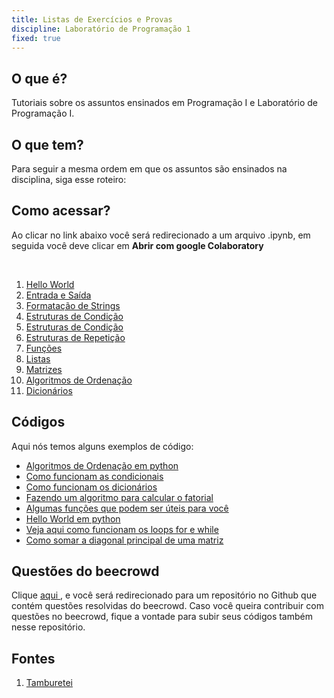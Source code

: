 ```yaml
---
title: Listas de Exercícios e Provas
discipline: Laboratório de Programação 1
fixed: true
---
```

## O que é?

Tutoriais sobre os assuntos ensinados em Programação I e Laboratório de Programação I.

## O que tem?
Para seguir a mesma ordem em que os assuntos são ensinados na disciplina, siga esse roteiro:

## Como acessar?
Ao clicar no link abaixo você será redirecionado a um arquivo .ipynb, em seguida você deve clicar em **Abrir com google Colaboratory**

<br>

1. <a href="https://drive.google.com/file/d/1uVQtYpJNBrdkJBKrEeOmHDBbO4uw7zZY/view?usp=sharing" target="_blank" rel="noopener noreferrer">Hello World</a>
2. <a href="https://drive.google.com/file/d/1wNif6aEEXKoxc3Oe3OiawOQ434yh4cJF/view?usp=sharing" target="_blank">Entrada e Saída</a>
3. <a href="https://drive.google.com/file/d/1wWIwAy3L3J8i5rjeIObrmL8C2HJNSP8_/view?usp=sharing" target="_blank">Formatação de Strings</a>
4. <a href="https://drive.google.com/file/d/1fOwDKR0hWsOOj0eR6tjOnQXxtfr7CDT7/view?usp=sharing" target="_blank">Estruturas de Condição</a>
5. <a href="https://drive.google.com/file/d/1fOwDKR0hWsOOj0eR6tjOnQXxtfr7CDT7/view?usp=sharing" target="_blank">Estruturas de Condição</a>
6. <a href="https://drive.google.com/file/d/1cp3iY7CRcszYf-UKYTvHiN1b_kPAfvet/view?usp=sharing" target="_blank">Estruturas de Repetição</a> 
7. <a href="https://drive.google.com/file/d/1L_vaa20F2xbpmqX5qCrqdH0IkghpOdQQ/view?usp=sharing" target="_blank">Funções</a>
8. <a href="https://drive.google.com/file/d/1ez61VqPCai8KMtkLVNhEBDzRnUqGBRW7/view?usp=sharing" target="_blank">Listas</a>
9. <a href="https://drive.google.com/file/d/1lzsumY1vZ0cLVU50BQveHqzRS6vNL79c/view?usp=sharing" target="_blank">Matrizes</a>
10. <a href="https://drive.google.com/file/d/1VwB5Ryc2w2pZ6j74RNmZowhx0ABOQL9k/view?usp=sharing" target="_blank">Algoritmos de Ordenação</a>
11. <a href="https://drive.google.com/file/d/1BmbMYM8dYE2HwwC2Pd0EPDIcn5P06RIw/view?usp=sharing" target="_blank">Dicionários</a>



## Códigos

Aqui nós temos alguns exemplos de código:
- [Algoritmos de Ordenação em python](/posts/algoritmos-ordenacao-lp1)
- [Como funcionam as condicionais](/posts/algoritmos-condicionais-lp1)
- [Como funcionam os dicionários](/posts/algoritmos-dicionarios-lp1)
- [Fazendo um algoritmo para calcular o fatorial](/posts/algoritmos-fatorial-lp1)
- [Algumas funções que podem ser úteis para você](/posts/algorimos-funcoes-uteis-lp1)
- [Hello World em python](/posts/algoritmos-hello-world-lp1)
- [Veja aqui como funcionam os loops for e while](/posts/algoritmos-loops-lp1)
- [Como somar a diagonal principal de uma matriz](/posts/algoritmos-soma-diagonal-lp1)

## Questões do beecrowd
Clique <a href="https://github.com/EduardaFarias/beecrowd-markai" target="_blank">aqui </a>, e você será redirecionado para um repositório no Github que contém questões resolvidas do beecrowd. Caso você queira contribuir com questões no beecrowd, fique a vontade para subir seus códigos também nesse repositório.
 
## Fontes 

1. <a href= "https://github.com/OpenDevUFCG/Tamburetei" target="_blank"> Tamburetei </a>

